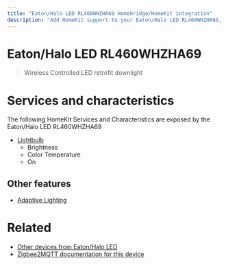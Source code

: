 ```yaml
---
title: "Eaton/Halo LED RL460WHZHA69 Homebridge/HomeKit integration"
description: "Add HomeKit support to your Eaton/Halo LED RL460WHZHA69, using Homebridge, Zigbee2MQTT and homebridge-z2m."
---
```

<!---
This file has been GENERATED using src/docgen/docgen.ts
DO NOT EDIT THIS FILE MANUALLY!
-->
# Eaton/Halo LED RL460WHZHA69
> Wireless Controlled LED retrofit downlight


# Services and characteristics
The following HomeKit Services and Characteristics are exposed by
the Eaton/Halo LED RL460WHZHA69

* [Lightbulb](../../light.md)
  * Brightness
  * Color Temperature
  * On

## Other features
* [Adaptive Lighting](../../light.md)

# Related
* [Other devices from Eaton/Halo LED](../index.md#eaton_halo_led)
* [Zigbee2MQTT documentation for this device](https://www.zigbee2mqtt.io/devices/RL460WHZHA69.html)
